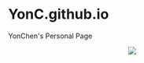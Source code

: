 # YonC.github.io
YonChen's Personal Page
<div align="center"> <img src="https://github-readme-stats.vercel.app/api?username=ZJX54959&show_icons=true&theme=tokyonight" /> </div>
